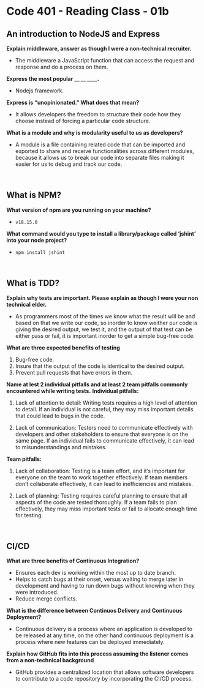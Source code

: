 # Code 401 - Reading Class - 01b

## An introduction to NodeJS and Express

**Explain middleware, answer as though I were a non-technical recruiter.**
- The middleware a JavaScript function that can access the request and response and do a process on them.

**Express the most popular __ __ ____.**
- Nodejs framework.

**Express is “unopinionated.” What does that mean?**
- It allows developers the freedom to structure their code how they choose instead of forcing a particular code structure.

**What is a module and why is modularity useful to us as developers?**
- A module is a file containing related code that can be imported and exported to share and receive functionalities across different modules, because it allows us to break our code into separate files making it easier for us to debug and track our code.

<br>

## What is NPM?

**What version of npm are you running on your machine?**
-  `v18.15.0`

**What command would you type to install a library/package called ‘jshint’ into your node project?**
- `npm install jshint`

<br>

## What is TDD?

**Explain why tests are important. Please explain as though I were your non technical elder.**
- As programmers most of the times we know what the result will be and based on that we write our code, so inorder to know weither our code is giving the desired output, we test it, and the output of that test can be either pass or fail, it is important inorder to get a simple bug-free code. 

**What are three expected benefits of testing**
1. Bug-free code.
2. Insure that the output of the code is identical to the desired output.
3. Prevent pull requests that have errors in them.

**Name at lest 2 individual pitfalls and at least 2 team pitfalls commonly encountered while writing tests.**
**Individual pitfalls:**

1. Lack of attention to detail: Writing tests requires a high level of attention to detail. If an individual is not careful, they may miss important details that could lead to bugs in the code.

2. Lack of communication: Testers need to communicate effectively with developers and other stakeholders to ensure that everyone is on the same page. If an individual fails to communicate effectively, it can lead to misunderstandings and mistakes.

**Team pitfalls:**

1. Lack of collaboration: Testing is a team effort, and it’s important for everyone on the team to work together effectively. If team members don’t collaborate effectively, it can lead to inefficiencies and mistakes.

2. Lack of planning: Testing requires careful planning to ensure that all aspects of the code are tested thoroughly. If a team fails to plan effectively, they may miss important tests or fail to allocate enough time for testing.


<br>

## CI/CD

**What are three benefits of Continuous Integration?**
- Ensures each dev is working within the most up to date branch.
- Helps to catch bugs at their onset, versus waiting to merge later in development and having to run down bugs without knowing when they were introduced.
- Reduce merge conflicts.

**What is the difference between Continuos Delivery and Continuous Deployment?**
- Continuous delivery is a process where an application is developed to be released at any time, on the other hand continuous deployment is a process where new features can be deployed immediately.

**Explain how GitHub fits into this process assuming the listener comes from a non-technical background**
- GitHub provides a centralized location that allows software developers to contribute to a code repository by incorporating the CI/CD process.